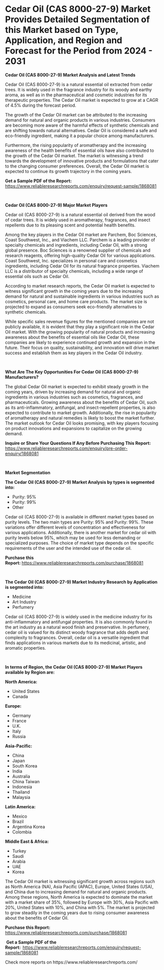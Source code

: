 <p><h1>Cedar Oil (CAS 8000-27-9) Market Provides Detailed Segmentation of this Market based on Type, Application, and Region and Forecast for the Period from 2024 - 2031</h1></p><p><strong>Cedar Oil (CAS 8000-27-9) Market Analysis and Latest Trends</strong></p>
<p><p>Cedar Oil (CAS 8000-27-9) is a natural essential oil extracted from cedar trees. It is widely used in the fragrance industry for its woody and earthy aroma, as well as in the pharmaceutical and cosmetic industries for its therapeutic properties. The Cedar Oil market is expected to grow at a CAGR of 4.5% during the forecast period.</p><p>The growth of the Cedar Oil market can be attributed to the increasing demand for natural and organic products in various industries. Consumers are becoming more aware of the harmful effects of synthetic chemicals and are shifting towards natural alternatives. Cedar Oil is considered a safe and eco-friendly ingredient, making it a popular choice among manufacturers.</p><p>Furthermore, the rising popularity of aromatherapy and the increasing awareness of the health benefits of essential oils have also contributed to the growth of the Cedar Oil market. The market is witnessing a trend towards the development of innovative products and formulations that cater to the changing consumer preferences. Overall, the Cedar Oil market is expected to continue its growth trajectory in the coming years.</p></p>
<p><strong>Get a Sample PDF of the Report:&nbsp;</strong> <a href="https://www.reliableresearchreports.com/enquiry/request-sample/1868081">https://www.reliableresearchreports.com/enquiry/request-sample/1868081</a></p>
<p>&nbsp;</p>
<p><strong>Cedar Oil (CAS 8000-27-9) Major Market Players</strong></p>
<p><p>Cedar oil (CAS 8000-27-9) is a natural essential oil derived from the wood of cedar trees. It is widely used in aromatherapy, fragrances, and insect repellents due to its pleasing scent and potential health benefits.</p><p>Among the key players in the Cedar Oil market are Parchem, Boc Sciences, Coast Southwest, Inc., and Viachem LLC. Parchem is a leading provider of specialty chemicals and ingredients, including Cedar Oil, with a strong global presence. Boc Sciences is a renowned supplier of chemicals and research reagents, offering high-quality Cedar Oil for various applications. Coast Southwest, Inc. specializes in personal care and cosmetics ingredients, including Cedar Oil for its natural fragrance properties. Viachem LLC is a distributor of specialty chemicals, including a wide range of essential oils such as Cedar Oil.</p><p>According to market research reports, the Cedar Oil market is expected to witness significant growth in the coming years due to the increasing demand for natural and sustainable ingredients in various industries such as cosmetics, personal care, and home care products. The market size is projected to expand as consumers seek eco-friendly alternatives to synthetic chemicals.</p><p>While specific sales revenue figures for the mentioned companies are not publicly available, it is evident that they play a significant role in the Cedar Oil market. With the growing popularity of natural products and increasing awareness about the benefits of essential oils like Cedar Oil, these companies are likely to experience continued growth and expansion in the future. Their focus on quality, sustainability, and innovation will drive market success and establish them as key players in the Cedar Oil industry.</p></p>
<p>&nbsp;</p>
<p><strong>What Are The Key Opportunities For Cedar Oil (CAS 8000-27-9) Manufacturers?</strong></p>
<p><p>The global Cedar Oil market is expected to exhibit steady growth in the coming years, driven by increasing demand for natural and organic ingredients in various industries such as cosmetics, fragrances, and pharmaceuticals. Growing awareness about the benefits of Cedar Oil, such as its anti-inflammatory, antifungal, and insect-repellent properties, is also expected to contribute to market growth. Additionally, the rise in popularity of aromatherapy and natural remedies is likely to boost the market further. The market outlook for Cedar Oil looks promising, with key players focusing on product innovations and expansions to capitalize on the growing demand.</p></p>
<p><strong>Inquire or Share Your Questions If Any Before Purchasing This Report:</strong> <a href="https://www.reliableresearchreports.com/enquiry/pre-order-enquiry/1868081">https://www.reliableresearchreports.com/enquiry/pre-order-enquiry/1868081</a></p>
<p>&nbsp;</p>
<p><strong>Market Segmentation</strong></p>
<p><strong>The Cedar Oil (CAS 8000-27-9) Market Analysis by types is segmented into:</strong></p>
<p><ul><li>Purity: 95%</li><li>Purity: 99%</li><li>Other</li></ul></p>
<p><p>Cedar oil (CAS 8000-27-9) is available in different market types based on purity levels. The two main types are Purity: 95% and Purity: 99%. These variations offer different levels of concentration and effectiveness for various applications. Additionally, there is another market for cedar oil with purity levels below 95%, which may be used for less demanding or specialized purposes. The choice of market type depends on the specific requirements of the user and the intended use of the cedar oil.</p></p>
<p><strong>Purchase this Report:&nbsp;</strong><a href="https://www.reliableresearchreports.com/purchase/1868081">https://www.reliableresearchreports.com/purchase/1868081</a></p>
<p>&nbsp;</p>
<p><strong>The Cedar Oil (CAS 8000-27-9) Market Industry Research by Application is segmented into:</strong></p>
<p><ul><li>Medicine</li><li>Art Industry</li><li>Perfumery</li></ul></p>
<p><p>Cedar oil (CAS 8000-27-9) is widely used in the medicine industry for its anti-inflammatory and antifungal properties. It is also commonly found in the art industry as a natural wood finish and preservative. In perfumery, cedar oil is valued for its distinct woody fragrance that adds depth and complexity to fragrances. Overall, cedar oil is a versatile ingredient that finds applications in various markets due to its medicinal, artistic, and aromatic properties.</p></p>
<p>&nbsp;</p>
<p><strong>In terms of Region, the Cedar Oil (CAS 8000-27-9) Market Players available by Region are:</strong></p>
<p>
    <p> <strong> North America: </strong>
        <ul>
            <li>United States</li>
            <li>Canada</li>
        </ul>
        </p> 
    <p> <strong> Europe: </strong>
        <ul>
            <li>Germany</li>
            <li>France</li>
            <li>U.K.</li>
            <li>Italy</li>
            <li>Russia</li>
        </ul>
        </p> 
    <p> <strong> Asia-Pacific: </strong>
        <ul>
            <li>China</li>
            <li>Japan</li>
            <li>South Korea</li>
            <li>India</li>
            <li>Australia</li>
            <li>China Taiwan</li>
            <li>Indonesia</li>
            <li>Thailand</li>
            <li>Malaysia</li>
        </ul>
        </p> 
    <p> <strong> Latin America: </strong>
        <ul>
            <li>Mexico</li>
            <li>Brazil</li>
            <li>Argentina Korea</li>
            <li>Colombia</li>
        </ul>
        </p> 
    <p> <strong> Middle East & Africa: </strong>
        <ul>
            <li>Turkey</li>
            <li>Saudi</li>
            <li>Arabia</li>
            <li>UAE</li>
            <li>Korea</li>
        </ul>
    </p>
    </p>
<p><p>The Cedar Oil market is witnessing significant growth across regions such as North America (NA), Asia Pacific (APAC), Europe, United States (USA), and China due to increasing demand for natural and organic products. Among these regions, North America is expected to dominate the market with a market share of 35%, followed by Europe with 30%, Asia Pacific with 20%, United States with 10%, and China with 5%. The market is projected to grow steadily in the coming years due to rising consumer awareness about the benefits of Cedar Oil.</p></p>
<p><strong>Purchase this Report: </strong><a href="https://www.reliableresearchreports.com/purchase/1868081">https://www.reliableresearchreports.com/purchase/1868081</a></p>
<p>&nbsp;<strong>Get a Sample PDF of the Report:&nbsp;&nbsp;</strong><a href="https://www.reliableresearchreports.com/enquiry/request-sample/1868081">https://www.reliableresearchreports.com/enquiry/request-sample/1868081</a></p>
<p><strong></strong></p>
<p>Check more reports on https://www.reliableresearchreports.com/</p>
